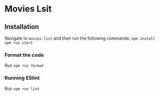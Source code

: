 # Movies Lsit

## Installation
Navigate to `movies-list` and then run the following commands:
`npm install`
`npm run start`


### Format the code 
Run `npm run format`

### Running ESlint
Run `npm run lint`
